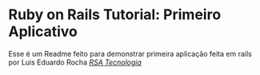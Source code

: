 # Ruby on Rails Tutorial: Primeiro Aplicativo
Esse é um Readme feito para demonstrar primeira aplicação feita em rails por Luis Eduardo Rocha
[*RSA Tecnologia*](http://www.rsatec.com.br)
